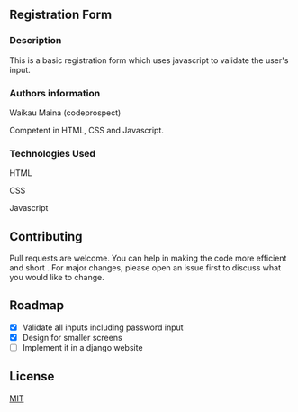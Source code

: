 ## Registration Form

### Description

This is a basic registration form which uses javascript to validate the user's input.

### Authors information

 Waikau Maina (codeprospect)

 Competent in HTML, CSS and Javascript.


### Technologies Used
HTML

CSS

Javascript

## Contributing
Pull requests are welcome. You can help in making the code more efficient and short . For major changes, please open an issue first to discuss what you would like to change.

## Roadmap
- [x] Validate all inputs including password input
- [x] Design for smaller screens
- [ ] Implement it in a django website

## License
[MIT](https://choosealicense.com/licenses/mit/)
